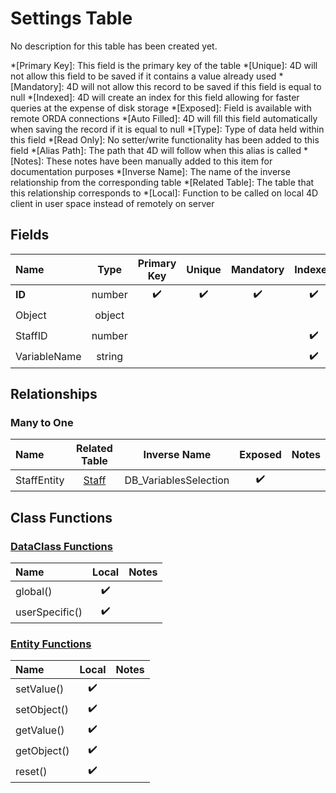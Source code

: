 ﻿# Settings Table
No description for this table has been created yet.

*[Primary Key]: This field is the primary key of the table
*[Unique]: 4D will not allow this field to be saved if it contains a value already used
*[Mandatory]: 4D will not allow this record to be saved if this field is equal to null
*[Indexed]: 4D will create an index for this field allowing for faster queries at the expense of disk storage
*[Exposed]: Field is available with remote ORDA connections
*[Auto Filled]: 4D will fill this field automatically when saving the record if it is equal to null
*[Type]: Type of data held within this field
*[Read Only]: No setter/write functionality has been added to this field
*[Alias Path]: The path that 4D will follow when this alias is called
*[Notes]: These notes have been manually added to this item for documentation purposes
*[Inverse Name]: The name of the inverse relationship from the corresponding table
*[Related Table]: The table that this relationship corresponds to
*[Local]: Function to be called on local 4D client in user space instead of remotely on server
## Fields

|Name|Type|Primary Key|Unique|Mandatory|Indexed|Exposed|Auto Filled|Notes|
|:---|:---:|:---:|:---:|:---:|:---:|:---:|:---:|:---:|
|**ID**|number|✔️|✔️|✔️|✔️|✔️|✔️||
|Object|object|||||✔️|||
|StaffID|number||||✔️|✔️|||
|VariableName|string||||✔️|✔️|||

## Relationships
### Many to One

|Name|Related Table|Inverse Name|Exposed|Notes|
|:---|:---:|:---:|:---:|:---:|
|StaffEntity|[Staff](Staff.md)|DB_VariablesSelection|✔️||

## Class Functions

### [DataClass Functions](https://github.com/synthotec/SynthoTec-4D/blob/main/Project/Sources/Classes/Settings.4dm)

|Name|Local|Notes|
|:---|:---:|:---:|
|global()|✔️||
|userSpecific()|✔️||

### [Entity Functions](https://github.com/synthotec/SynthoTec-4D/blob/main/Project/Sources/Classes/SettingsEntity.4dm)

|Name|Local|Notes|
|:---|:---:|:---:|
|setValue()|✔️||
|setObject()|✔️||
|getValue()|✔️||
|getObject()|✔️||
|reset()|✔️||